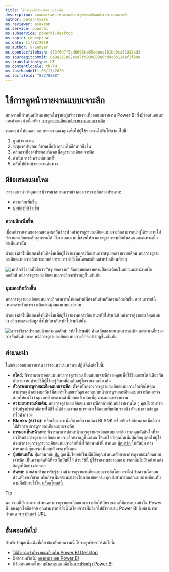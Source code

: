 ```yaml
---
title: ใช้การดูหน้ารายงานแบบเจาะลึก
description: คำแนะนำสำหรับการทำงานกับการดูรายละเอียดหน้ารายงานแบบเจาะลึก
author: peter-myers
ms.reviewer: asaxton
ms.service: powerbi
ms.subservice: powerbi-desktop
ms.topic: conceptual
ms.date: 11/28/2019
ms.author: v-pemyer
ms.openlocfilehash: 853f6d7f5cd6696be55edeea101bc0ca51922ad3
ms.sourcegitcommit: 0e9e211082eca7fd939803e0cd9c6b114af2f90a
ms.translationtype: HT
ms.contentlocale: th-TH
ms.lasthandoff: 05/13/2020
ms.locfileid: "83278088"
---
```

# <a name="use-report-page-drillthrough"></a>ใช้การดูหน้ารายงานแบบเจาะลึก

บทความนี้กำหนดเป้าหมายคุณในฐานะผู้สร้างรายงานที่ออกแบบรายงาน Power BI ซึ่งมีข้อเสนอแนะและคำแนะนำเมื่อสร้าง [การดูรายละเอียดหน้ารายงานแบบเจาะลึก](../create-reports/desktop-drillthrough.md)

ขอแนะนำให้คุณออกแบบรายงานของคุณเพื่อให้ผู้ใช้รายงานได้รับโฟลว์ต่อไปนี้:

1. ดูหน้ารายงาน
2. ระบุองค์ประกอบวิชวลเพื่อวิเคราะห์ได้ลึกมากยิ่งขึ้น
3. คลิกขวาที่องค์ประกอบวิชวลเพื่อดูรายละเอียดเจาะลึก
4. ดำเนินการวิเคราะห์แบบฟรี
5. กลับไปยังหน้ารายงานต้นทาง

## <a name="suggestions"></a>มีข้อเสนอแนะไหม

เราขอแนะนำว่าคุณควรพิจารณาสถานการณ์จำลองการเจาะลึกสองประเภท:

- [ความลึกเพิ่มขึ้น](#additional-depth)
- [มุมมองที่กว้างขึ้น](#broader-perspective)

### <a name="additional-depth"></a>ความลึกเพิ่มขึ้น

เมื่อหน้ารายงานของคุณแสดงผลลัพธ์สรุป หน้าการดูรายละเอียดแบบเจาะลึกสามารถนำผู้ใช้รายงานไปยังรายละเอียดระดับธุรกรรมได้ วิธีการออกแบบนี้ช่วยให้พวกเขาดูธุรกรรมที่สนับสนุนและเฉพาะเมื่อจำเป็นเท่านั้น

ตัวอย่างต่อไปนี้แสดงสิ่งที่เกิดขึ้นเมื่อผู้ใช้รายงานเจาะลึกผ่านการสรุปยอดขายรายเดือน หน้าการดูรายละเอียดแบบเจาะลึกประกอบด้วยรายการคำสั่งซื้อโดยละเอียดสำหรับเดือนที่ระบุ

![เมทริกซ์วิชวลที่มีชื่อว่า "สรุปยอดขาย" จัดกลุ่มยอดขายตามปีและเดือนในแถวและประเทศในคอลัมน์ หน้าการดูรายละเอียดแบบเจาะลึกจะปรากฏขึ้นเช่นกัน](media/report-drillthrough/suggestion-drillthrough-add-depth.png)

### <a name="broader-perspective"></a>มุมมองที่กว้างขึ้น

หน้าการดูรายละเอียดแบบเจาะลึกสามารถให้ผลลัพธ์ที่ตรงกันข้ามกับความลึกเพิ่มขึ้น สถานการณ์นี้เหมาะสำหรับการเจาะลึกผ่านมุมมองแบบองค์รวม

ตัวอย่างต่อไปนี้แสดงสิ่งที่เกิดขึ้นเมื่อผู้ใช้รายงานเจาะลึกผ่านรหัสไปรษณีย์ หน้าการดูรายละเอียดแบบเจาะลึกจะแสดงข้อมูลทั่วไปเกี่ยวกับรหัสไปรษณีย์นั้น

![ตารางวิชวลประกอบด้วยสามคอลัมน์: รหัสไปรษณีย์ ค่าเฉลี่ยของคะแนนการละเมิด และค่าเฉลี่ยของการจัดอันดับเกรด หน้าการดูรายละเอียดแบบเจาะลึกจะปรากฏขึ้นเช่นกัน](media/report-drillthrough/suggestion-drillthrough-broader-perspective.png)

## <a name="recommendations"></a>คำแนะนำ

ในขณะออกแบบรายงาน เราขอแนะนำแนวทางปฏิบัติดังต่อไปนี้:

- **สไตล์:** พิจารณาการออกแบบหน้าการดูรายละเอียดแบบเจาะลึกของคุณเพื่อใช้ธีมและสไตล์เดียวกันกับรายงาน ด้วยวิธีนี้ผู้ใช้จะรู้สึกเหมือนกับอยู่ในรายงานเดียวกัน
- **ตัวกรองการดูรายละเอียดแบบเจาะลึก:** ตั้งค่าตัวกรองการดูรายละเอียดแบบเจาะลึกเพื่อให้คุณสามารถดูตัวอย่างผลลัพธ์ที่สมจริงในขณะที่คุณออกแบบหน้าการดูรายละเอียดแบบเจาะลึก ตรวจสอบให้แน่ใจว่าคุณลบตัวกรองเหล่านี้ออกแล้วก่อนที่คุณจะเผยแพร่รายงาน
- **ความสามารถเพิ่มเติม:** หน้าการดูรายละเอียดแบบเจาะลึกคล้ายกับหน้ารายงานใด ๆ คุณยังสามารถปรับปรุงประสิทธิภาพให้ดีขึ้นได้ด้วยความสามารถการโต้ตอบเพิ่มเติม รวมถึง ตัวแบ่งส่วนข้อมูลหรือตัวกรอง
- **Blanks (ค่าว่าง):** หลีกเลี่ยงการเพิ่มวิชวลที่อาจแสดง BLANK หรือสร้างข้อผิดพลาดเมื่อมีการใช้ตัวกรองการดูรายละเอียดแบบเจาะลึก
- **การมองเห็นหน้าเพจ:** พิจารณาการซ่อนหน้าการดูรายละเอียดแบบเจาะลึก หากคุณตัดสินใจที่จะทำให้หน้าการดูรายละเอียดแบบเจาะลึกปรากฏขึ้นเสมอ ให้แน่ใจว่าคุณได้เพิ่มปุ่มที่อนุญาตให้ผู้ใช้ล้างตัวกรองการดูรายละเอียดแบบเจาะลึกที่ตั้งไว้ก่อนหน้านี้ กำหนด [บุ๊กมาร์ก](../create-reports/desktop-bookmarks.md) ให้กับปุ่ม ควรกำหนดค่าบุ๊กมาร์กเพื่อลบตัวกรองทั้งหมด
- **ปุ่มย้อนกลับ:** ปุ่มย้อนกลับ [ปุ่ม](../create-reports/desktop-buttons.md) ถูกเพิ่มโดยอัตโนมัติเมื่อคุณกำหนดตัวกรองการดูรายละเอียดแบบเจาะลึก เป็นความคิดที่ดีที่จะเก็บปุ่มนี้ไว้ ด้วยวิธีนี้ ผู้ใช้รายงานของคุณสามารถกลับไปยังหน้าแหล่งข้อมูลได้อย่างง่ายดาย
- **ค้นพบ:** ช่วยส่งเสริมการรับรู้ของหน้าการดูรายละเอียดแบบเจาะลึกโดยการตั้งค่าข้อความไอคอนส่วนหัวของวิชวล หรือการเพิ่มคำแนะนำลงในกล่องข้อความ คุณยังสามารถออกแบบภาพซ้อนทับ ตามที่อธิบายไว้ใน [บล็อกโพสต์นี้](https://alluringbi.com/2019/10/23/overlays-for-true-self-serve-reporting/)

> [!TIP]
> นอกจากนี้ยังสามารถกำหนดค่าการดูรายละเอียดแบบเจาะลึกให้กับรายงานที่มีการแบ่งหน้าใน Power BI ของคุณได้อีกด้วย คุณสามารถทำสิ่งนี้ได้โดยการเพิ่มลิงก์ไปยังรายงาน Power BI ลิงก์สามารถกำหนด [พารามิเตอร์ URL](https://powerbi.microsoft.com/blog/url-parameters-for-paginated-reports-are-now-available/)

## <a name="next-steps"></a>ขั้นตอนถัดไป

สำหรับข้อมูลเพิ่มเติมที่เกี่ยวข้องกับบทความนี้ โปรดดูทรัพยากรต่อไปนี้:

- [ใช้ตัวเจาะเข้าถึงรายละเอียดใน Power BI Desktop](../create-reports/desktop-drillthrough.md)
- มีคำถามหรือไม่ [ลองถามชุมชน Power BI](https://community.powerbi.com/)
- มีข้อเสนอแนะไหม [สนับสนุนแนวคิดในการปรับปรุง Power BI](https://ideas.powerbi.com/)
